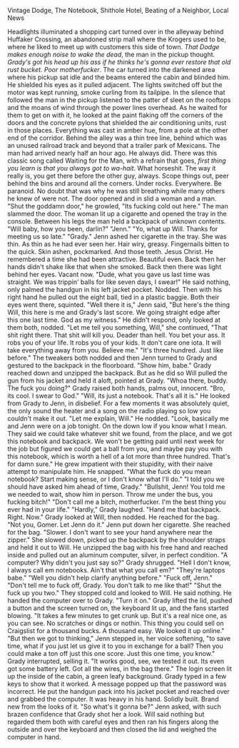 
Vintage Dodge, The Notebook, Shithole Hotel, Beating of a Neighbor, Local News

  Headlights illuminated a shopping cart turned over in the alleyway behind Huffaker Crossing, an abandoned strip mall where the Krogers used to be, where he liked to meet up with customers this side of town. *That Dodge makes enough noise to wake the dead*, the man in the pickup thought. *Grady's got his head up his ass if he thinks he's gonna ever restore that old rust bucket. Poor motherfucker*. The car turned into the darkened area where his pickup sat idle and the beams entered the cabin and blinded him. He shielded his eyes as it pulled adjacent. The lights switched off but the motor was kept running, smoke curling from its tailpipe. In the silence that followed the man in the pickup listened to the patter of sleet on the rooftops and the moans of wind through the power lines overhead. As he waited for them to get on with it, he looked at the paint flaking off the corners of the doors and the concrete pylons that shielded the air conditioning units, rust in those places. Everything was cast in amber hue, from a pole at the other end of the corridor. Behind the alley was a thin tree line, behind which was an unused railroad track and beyond that a trailer park of Mexicans.
  The man had arrived nearly half an hour ago. He always did. There was this classic song called Waiting for the Man, with a refrain that goes, *first thing you learn is that you always got to wa-hait*. What horseshit. The way it really is, you get there before the other guy, always. Scope things out, peer behind the bins and around all the corners. Under rocks. Everywhere. Be paranoid. No doubt that was why he was still breathing while many others he knew of were not.
  The door opened and in slid a woman and a man. 
  "Shut the goddamn door," he growled, "Its fucking cold out here."
  The man slammed the door. The woman lit up a cigarette and opened the tray in the console. Between his legs the man held a backpack of unknown contents.
  "Will baby, how you been, darlin?"
  "Jenn."
  "Yo, what up Will. Thanks for meeting us so late."
  "Grady."
  Jenn ashed her cigarette in the tray. She was thin. As thin as he had ever seen her. Hair wiry, greasy. Fingernails bitten to the quick. Skin ashen, pockmarked. And those teeth. Jesus Christ. He remembered a time she had been attractive. Beautiful even. Back then her hands didn't shake like that when she smoked. Back then there was light behind her eyes. Vacant now.
  "Dude, what you gave us last time was straight. We was trippin' balls for like seven days, I swear!"
  He said nothing, only palmed the handgun in his left jacket pocket. Nodded. Then with his right hand he pulled out the eight ball, tied in a plastic baggie. Both their eyes went there, squinted.
  "Well there it is," Jenn said, "But here's the thing Will, this here is me and Grady's last score. We going straight edge after this one last time. God as my witness."
  He didn't respond, only looked at them both, nodded.
  "Let me tell you something, Will," she continued, "That shit right there. That shit will kill you. Deader than hell. You bet your ass. It robs you of your life. It robs you of your kids. It don't care one iota. It will take everything away from you. Believe me."
  "It's three hundred. Just like before."
  The tweakers both nodded and then Jenn turned to Grady and gestured to the backpack in the floorboard.
  "Show him, babe."
  Grady reached down and unzipped the backpack. But as he did so Will pulled the gun from his jacket and held it aloft, pointed at Grady.
  "Whoa there, buddy. The fuck you doing?"
  Grady raised both hands, palms out, innocent.
  "Bro, its cool. I swear to God."
  "Will, its just a notebook. That's all it is."
  He looked from Grady to Jenn, in disbelief. For a few moments it was absolutely quiet, the only sound the heater and a song on the radio playing so low you couldn't make it out.
  "Let me explain, Will."
  He nodded.
  "Look, basically me and Jenn were on a job tonight. On the down low if you know what I mean. They said we could take whatever shit we found, from the place, and we got this notebook and backpack. We won't be getting paid until next week for the job but figured we could get a ball from you, and maybe pay you with this notebook, which is worth a hell of a lot more than three hundred. That's for damn sure."
  He grew impatient with their stupidity, with their naive attempt to manipulate him. He snapped. "What the fuck do you mean notebook? Start making sense, or I don't know what I'll do."
  "I told you we should have asked him ahead of time, Grady."
  "Bullshit, Jenn! You told me we needed to wait, show him in person. Throw me under the bus, you fucking bitch!"
  "Don't call me a bitch, motherfucker. I'm the best thing you ever had in your life."
  "Hardly," Grady laughed.
  "Hand me that backpack. Right. Now."
  Grady looked at Will, then nodded. He reached for the bag.
  "Not you, Gomer. Let Jenn do it."
  Jenn put down her cigarette. She reached for the bag.
  "Slower. I don't want to see your hand anywhere near the zipper."
  She slowed down, picked up the backpack by the shoulder straps and held it out to Will. He unzipped the bag with his free hand and reached inside and pulled out an aluminum computer, silver, in perfect condition.
  "A computer? Why didn't you just say so?"
  Grady shrugged.
  "Hell I don't know, I always call em notebooks. Ain't that what you call em?"
  "They're laptops babe."
  "Well you didn't help clarify anything before."
  "Fuck off, Jenn."
  "Don't tell me to fuck off, Grady. You don't talk to me like that!"
	"Shut the fuck up you two."
	They stopped cold and looked to Will. He said nothing. He handed the computer over to Grady.
	"Turn it on."
	Grady lifted the lid, pushed a button and the screen turned on, the keyboard lit up, and the fans started blowing.
	"It takes a few minutes to get crunk up. But it's a real nice one, as you can see. No scratches or dings or nothin. This thing you could sell on Craigslist for a thousand bucks. A thousand easy. We looked it up online."
  "But then we got to thinking," Jenn stepped in, her voice softening, "to save time, what if you just let us give it to you in exchange for a ball? Then you could make a ton off just this one score. Just this one time, you know."
  Grady interrupted, selling it.
  "It works good, see, we tested it out. Its even got some battery left. Got all the wires, in the bag there."
  The login screen lit up the inside of the cabin, a green leafy background. Grady typed in a few keys to show that it worked. A message popped up that the password was incorrect.
  He put the handgun pack into his jacket pocket and reached over and grabbed the computer. It was heavy in his hand. Solidly  built. Brand new from the looks of it.
  "So what's it gonna be?" Jenn asked, with such brazen confidence that Grady shot her a look.
  Will said nothing but regarded them both with careful eyes and then ran his fingers along the outside and over the keyboard and then closed the lid and weighed the computer in hand.